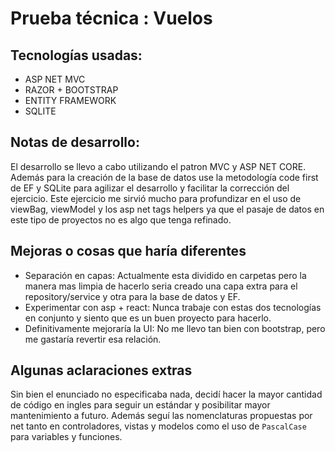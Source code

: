 # Prueba técnica : Vuelos

## Tecnologías usadas:

- ASP NET MVC
- RAZOR + BOOTSTRAP
- ENTITY FRAMEWORK 
- SQLITE

## Notas de desarrollo:

El desarrollo se llevo a cabo utilizando el patron MVC y ASP NET CORE.
Además para la creación de la base de datos use la metodología code first de EF y SQLite para agilizar el desarrollo y facilitar la corrección del ejercicio.
Este ejercicio me sirvió mucho para profundizar en el uso de viewBag, viewModel y los asp net tags helpers ya que el pasaje de datos en este tipo de proyectos no es algo que tenga refinado.



## Mejoras o cosas que haría diferentes

- Separación en capas: Actualmente esta dividido en carpetas pero la manera mas limpia de hacerlo seria creado una capa extra para el repository/service y otra para la base de datos y EF.
- Experimentar con asp + react: Nunca trabaje con estas dos tecnologías en conjunto y siento que es un buen proyecto para hacerlo.
- Definitivamente mejoraría la UI: No me llevo tan bien con bootstrap, pero me gastaría revertir esa relación.


## Algunas aclaraciones extras

Sin bien el enunciado no especificaba nada, decidí hacer la mayor cantidad de código en ingles para seguir un estándar y posibilitar mayor mantenimiento a futuro.
Además seguí las nomenclaturas propuestas por net tanto en controladores, vistas y modelos como el uso de `PascalCase` para variables y funciones. 
